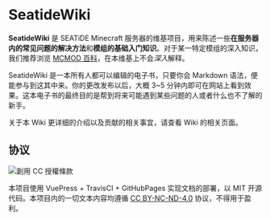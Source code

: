 # SeatideWiki

**SeatideWiki** 是 SEATiDE Minecraft 服务器的维基项目，用来陈述一些**在服务器内的常见问题的解决方法**和**模组的基础入门知识**。对于某一特定模组的深入知识，我们推荐浏览 [MCMOD 百科](https://mcmod.cn)，在本维基上不会*深入*解释。

SeatideWiki 是一本所有人都可以编辑的电子书，只要你会 Markdown 语法，便能参与到这其中来。你的更改发布以后，大概 3~5 分钟内即可在网站上看到效果。这本电子书的最终目的是帮到将来可能遇到某些问题的人或者什么也不了解的新手。

关于本 Wiki 更详细的介绍以及贡献的相关事宜，请查看 Wiki 的相关页面。

## 协议

<img alt="創用 CC 授權條款" style="border-width:0" src="https://licensebuttons.net/l/by-nc-nd/4.0/88x31.png" />

本项目使用 VuePress + TravisCI + GitHubPages 实现文档的部署，以 MIT 开源代码。本项目内的一切文本内容均遵循 [CC BY-NC-ND-4.0](https://creativecommons.org/licenses/by-nc-nd/4.0/) 协议，不得用于盈利。